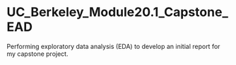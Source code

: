 # UC_Berkeley_Module20.1_Capstone_EAD
Performing exploratory data analysis (EDA) to develop an initial report for my capstone project. 
